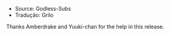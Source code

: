 - Source: Godless-Subs
- Tradução: Grilo

Thanks Amberdrake and Yuuki-chan for the help in this release.

